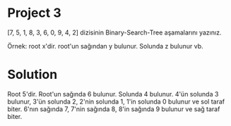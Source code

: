 # Project 3


[7, 5, 1, 8, 3, 6, 0, 9, 4, 2] dizisinin Binary-Search-Tree aşamalarını yazınız.

Örnek: root x'dir. root'un sağından y bulunur. Solunda z bulunur vb.

# Solution


Root 5'dir. Root'un sağında 6 bulunur. Solunda 4 bulunur.
4'ün solunda 3 bulunur, 3'ün solunda 2, 2'nin solunda 1, 1'in solunda 0 bulunur ve sol taraf biter. 
6'nın sağında 7, 7'nin sağında 8, 8'in sağında 9 bulunur ve sağ taraf biter.
